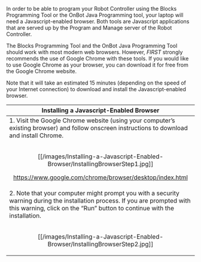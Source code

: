 In order to be able to program your Robot Controller using the Blocks Programming Tool or the OnBot Java Programming tool, your laptop will need a Javascript-enabled browser.  Both tools are Javascript applications that are served up by the Program and Manage server of the Robot Controller.

The Blocks Programming Tool and the OnBot Java Programming Tool should work with most modern web browsers.  However, _FIRST_ strongly recommends the use of Google Chrome with these tools.  If you would like to use Google Chrome as your browser, you can download it for free from the Google Chrome website.

Note that it will take an estimated 15 minutes (depending on the speed of your Internet connection) to download and install the Javascript-enabled browser.

| Installing a Javascript-Enabled Browser |
| ---- |
| 1. Visit the Google Chrome website (using your computer’s existing browser) and follow onscreen instructions to download and install Chrome.<br/><br/><p align="center">[[/images/Installing-a-Javascript-Enabled-Browser/InstallingBrowserStep1.jpg]]<p align="center">https://www.google.com/chrome/browser/desktop/index.html</p>|
| 2. Note that your computer might prompt you with a security warning during the installation process.  If you are prompted with this warning, click on the “Run” button to continue with the installation.<br/><br/><p align="center">[[/images/Installing-a-Javascript-Enabled-Browser/InstallingBrowserStep2.jpg]] |
